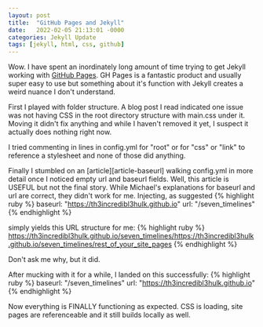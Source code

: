 ```yaml
---
layout: post
title:  "GitHub Pages and Jekyll"
date:   2022-02-05 21:13:01 -0000
categories: Jekyll Update
tags: [jekyll, html, css, github]
---
```

Wow.  I have spent an inordinately long amount of time trying to get Jekyll working with [GitHub Pages][github-pages].  GH Pages is a fantastic product and usually super easy to use but something about it's function with Jekyll creates a weird nuance I don't understand.
<!--more-->

First I played with folder structure.  A blog post I read indicated one issue was not having CSS in the root directory structure with main.css under it.  Moving it didn't fix anything and while I haven't removed it yet, I suspect it actually does nothing right now.

I tried commenting in lines in config.yml for "root" or for "css" or "link" to reference a stylesheet and none of those did anything.

Finally I stumbled on an [article][article-baseurl] walking config.yml in more detail once I noticed empty url and baseurl fields.  Well, this article is USEFUL but not the final story.  While Michael's explanations for baseurl and url are correct, they didn't work for me.  Injecting, as suggested
{% highlight ruby %}
baseurl: "https://th3incredibl3hulk.github.io"
url: "/seven_timelines"
{% endhighlight %}

simply yields this URL structure for me:
{% highlight ruby %}
https://th3incredibl3hulk.github.io/seven_timelines/https://th3incredibl3hulk.github.io/seven_timelines/rest_of_your_site_pages
{% endhighlight %}

Don't ask me why, but it did.

After mucking with it for a while, I landed on this successfully:
{% highlight ruby %}
baseurl: "/seven_timelines"
url: "https://th3incredibl3hulk.github.io"
{% endhighlight %}

Now everything is FINALLY functioning as expected.  CSS is loading, site pages are referenceable and it still builds locally as well.


[github-pages]:https://pages.github.com/
[baseurl]:https://mademistakes.com/mastering-jekyll/site-url-baseurl/
